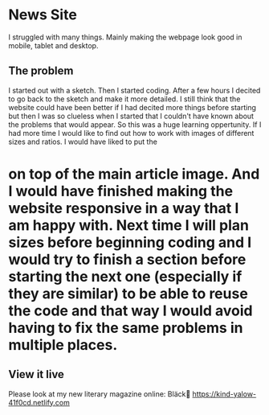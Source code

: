 # News Site

I struggled with many things. Mainly making the webpage look good in mobile, tablet and desktop. 

## The problem

I started out with a sketch. Then I started coding. After a few hours I decited to go back to the sketch and make it more detailed. I still think that the website could have been better if I had decited more things before starting but then I was so clueless when I started that I couldn't have known about the problems that would appear. So this was a huge learning oppertunity. 
If I had more time I would like to find out how to work with images of different sizes and ratios. I would have liked to put the <h1> on top of the main article image. And I would have finished making the website responsive in a way that I am happy with. 
Next time I will plan sizes before beginning coding and I would try to finish a section before starting the next one (especially if they are similar) to be able to reuse the code and that way I would avoid having to fix the same problems in multiple places. 

## View it live

Please look at my new literary magazine online: Bläck🖤
https://kind-yalow-41f0cd.netlify.com
